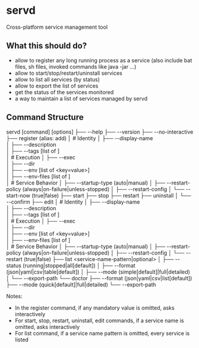 # servd
Cross-platform service management tool

## What this should do?
- allow to register any long running process as a service (also include bat files, sh files, invoked commands like java -jar ...)
- allow to start/stop/restart/uninstall services
- allow to list all services (by status)
- allow to export the list of services
- get the status of the services monitored
- a way to maintain a list of services managed by servd

## Command Structure

servd [command] [options]
├── --help
├── --version
├── --no-interactive
├── register (alias: add) <service-name>
│   # Identity
│   ├── --display-name <display-name>      
│   ├── --description <description>               
│   ├── --tags [list of <tag>]             
│   # Execution
│   ├── --exec <command>                   
│   ├── --dir <working-dir>                
│   ├── --env [list of <key=value>]        
│   ├── --env-files [list of <path>]       
│   # Service Behavior
│   ├── --startup-type (auto|manual)
│   ├── --restart-policy (always|on-failure|unless-stopped)
│   ├── --restart-config <composite-string>
│   └── --start-now (true|false)
├── start <service-name>
├── stop <service-name>
├── restart <service-name>
├── uninstall <service-name>
│   └── --confirm
├── edit <service-name>
│   # Identity
│   ├── --display-name <display-name>      
│   ├── --description <description>               
│   ├── --tags [list of <tag>]             
│   # Execution
│   ├── --exec <command>                   
│   ├── --dir <working-dir>                
│   ├── --env [list of <key=value>]        
│   ├── --env-files [list of <path>]       
│   # Service Behavior
│   ├── --startup-type (auto|manual)
│   ├── --restart-policy (always|on-failure|unless-stopped)
│   ├── --restart-config <composite-string>
│   └── --restart (true|false)
├── list <service-name-pattern|optional>
│   ├── --status (running|stopped|all[default])
│   ├── --format (json|yaml|csv|table[default])
│   ├── --mode (simple[default]|full|detailed)
│   └── --export-path <path>
└── doctor
    ├── --format (json|yaml|csv|list[default])
    ├── --mode (quick[default]|full|detailed)
    └── --export-path <path>

Notes:
- In the register command, if any  mandatory value is omitted, asks interactively
- For start, stop, restart, uninstall, edit commands, if a service name is omitted, asks interactively
- For list command, if a service name pattern is omitted, every service is listed